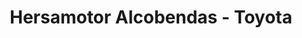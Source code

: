 ---
title: "Hersamotor Alcobendas - Toyota"
url: /alcobendas/hersamotor-alcobendas-toyota/
shop: Autohaus
---